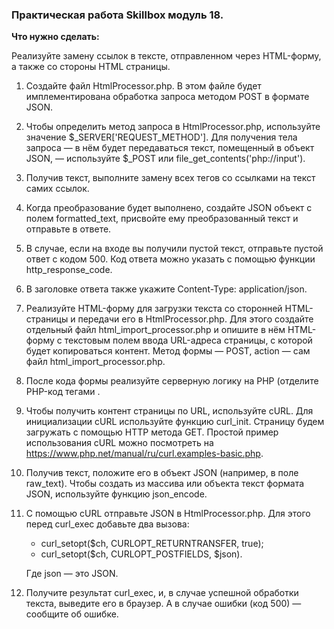 ### Практическая работа Skillbox модуль 18.


**Что нужно сделать:**

Реализуйте замену ссылок в тексте, отправленном через HTML-форму, а также со стороны HTML страницы.

1. Создайте файл HtmlProcessor.php. В этом файле будет имплементирована обработка запроса методом POST в формате JSON.

2. Чтобы определить метод запроса в HtmlProcessor.php, используйте значение  $_SERVER['REQUEST_METHOD']. Для получения тела запроса — в нём будет передаваться текст, помещенный в объект JSON, — используйте $_POST или file_get_contents('php://input').

3. Получив текст, выполните замену всех тегов со ссылками на текст самих ссылок.

4. Когда преобразование будет выполнено, создайте JSON объект с полем formatted_text, присвойте ему преобразованный текст и отправьте в ответе. 

5. В случае, если на входе вы получили пустой текст, отправьте пустой ответ с кодом 500. Код ответа можно указать с помощью функции http_response_code.

6. В заголовке ответа также укажите Content-Type: application/json.

7. Реализуйте HTML-форму для загрузки текста со сторонней HTML-страницы и передачи его в HtmlProcessor.php. Для этого создайте отдельный файл html_import_processor.php и опишите в нём HTML-форму с текстовым полем ввода URL-адреса страницы, с которой будет копироваться контент. Метод формы — POST, action — сам файл html_import_processor.php.

8. После кода формы реализуйте серверную логику на PHP (отделите PHP-код тегами <?php ?>. 

9. Чтобы получить контент страницы по URL, используйте cURL. Для инициализации cURL используйте функцию curl_init. Страницу будем загружать с помощью HTTP метода GET. Простой пример использования cURL можно посмотреть на https://www.php.net/manual/ru/curl.examples-basic.php.

10. Получив текст, положите его в объект JSON (например, в поле raw_text). Чтобы создать из массива или объекта текст формата JSON, используйте функцию json_encode. 

11. С помощью cURL отправьте JSON в HtmlProcessor.php. Для этого перед curl_exec добавьте два вызова:
    - curl_setopt($ch, CURLOPT_RETURNTRANSFER, true);
    - curl_setopt($ch, CURLOPT_POSTFIELDS, $json).
    
    Где json — это JSON. 

12. Получите результат curl_exec, и, в случае успешной обработки текста, выведите его в браузер. А в случае ошибки (код 500) — сообщите об ошибке. 
